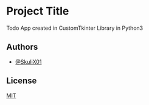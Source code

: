 # Project Title

Todo App created in CustomTkinter Library in Python3




## Authors

- [@SkuliX01](https://www.github.com/SkuliX01)



## License

[MIT](https://choosealicense.com/licenses/mit/)

